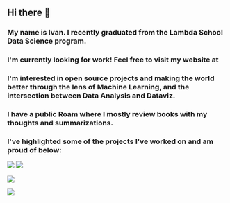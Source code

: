 ## Hi there 👋

<!--
**Algorant/Algorant** is a ✨ _special_ ✨ repository because its `README.md` (this file) appears on your GitHub profile.
-->

### My name is Ivan. I recently graduated from the Lambda School Data Science program. 

### I'm currently looking for work! Feel free to visit my website at <!--TODO-->

### I'm interested in open source projects and making the world better through the lens of Machine Learning, and the intersection between Data Analysis and Dataviz.

### I have a public Roam where I mostly review books with my thoughts and summarizations.

### I've highlighted some of the projects I've worked on and am proud of below:


<!--OS-->
![](https://img.shields.io/badge/OS-Linux-informational?style=flat&logo=linux&logoColor=white&color=2bbc8a)
![](https://img.shields.io/badge/Shell-Bash-informational?style=flat&logo=gnu-bash&logoColor=white&color=2bbc8a)
<!--Languages-->
![](https://img.shields.io/badge/Code-Python-informational?style=flat&logo=python&logoColor=white&color=2bbc8a)
<!--Tools-->


<!--Libraries-->

<!--Frameworks-->
![](https://img.shields.io/badge/Cloud-AWS-informational?style=flat&logo=digitalocean&logoColor=white&color=2bbc8a)

